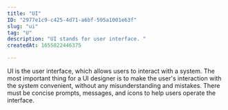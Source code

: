 ```yaml
---
title: "UI"
ID: "2977e1c9-c425-4d71-a6bf-595a1001e63f"
slug: "ui"
tag: "U"
description: "UI stands for user interface. "
createdAt: 1655822446375

---
```

UI is the user interface, which allows users to interact with a system. The most important thing for a UI designer is to make the user's interaction with the system convenient, without any misunderstanding and mistakes. There must be concise prompts, messages, and icons to help users operate the interface.